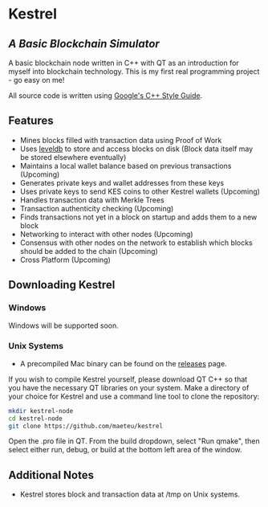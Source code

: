 # Kestrel
## _A Basic Blockchain Simulator_

A basic blockchain node written in C++ with QT as an introduction for myself into blockchain technology. This is my first real programming project - go easy on me!

All source code is written using [Google's C++ Style Guide](https://google.github.io/styleguide/cppguide.html).

## Features
* Mines blocks filled with transaction data using Proof of Work
* Uses [leveldb](https://github.com/google/leveldb) to store and access blocks on disk (Block data itself may be stored elsewhere eventually)
* Maintains a local wallet balance based on previous transactions (Upcoming)
* Generates private keys and wallet addresses from these keys
* Uses private keys to send KES coins to other Kestrel wallets (Upcoming)
* Handles transaction data with Merkle Trees
* Transaction authenticity checking (Upcoming)
* Finds transactions not yet in a block on startup and adds them to a new block
* Networking to interact with other nodes (Upcoming)
* Consensus with other nodes on the network to establish which blocks should be added to the chain (Upcoming)
* Cross Platform (Upcoming)

## Downloading Kestrel
### Windows
Windows will be supported soon.

### Unix Systems
* A precompiled Mac binary can be found on the [releases](https://github.com/maeteu/Kestrel/releases/) page.

If you wish to compile Kestrel yourself, please download QT C++ so that you have the necessary QT libraries on your system.
Make a directory of your choice for Kestrel and use a command line tool to clone the repository:
```sh
mkdir kestrel-node
cd kestrel-node
git clone https://github.com/maeteu/kestrel
```
Open the .pro file in QT. From the build dropdown, select "Run qmake", then select either run, debug, or build at the bottom left area of the window.

## Additional Notes
* Kestrel stores block and transaction data at /tmp on Unix systems.